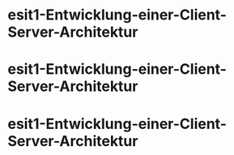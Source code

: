 # esit1-Entwicklung-einer-Client-Server-Architektur
# esit1-Entwicklung-einer-Client-Server-Architektur
# esit1-Entwicklung-einer-Client-Server-Architektur
